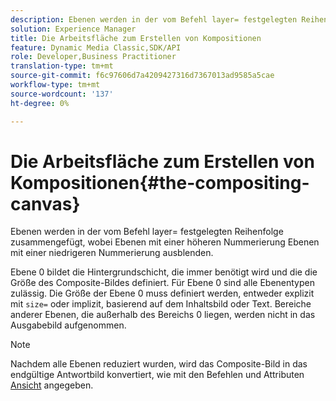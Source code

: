 ```yaml
---
description: Ebenen werden in der vom Befehl layer= festgelegten Reihenfolge zusammengefügt, wobei Ebenen mit einer höheren Nummerierung Ebenen mit einer niedrigeren Nummerierung ausblenden.
solution: Experience Manager
title: Die Arbeitsfläche zum Erstellen von Kompositionen
feature: Dynamic Media Classic,SDK/API
role: Developer,Business Practitioner
translation-type: tm+mt
source-git-commit: f6c97606d7a4209427316d7367013ad9585a5cae
workflow-type: tm+mt
source-wordcount: '137'
ht-degree: 0%

---
```



# Die Arbeitsfläche zum Erstellen von Kompositionen{#the-compositing-canvas}

Ebenen werden in der vom Befehl layer= festgelegten Reihenfolge zusammengefügt, wobei Ebenen mit einer höheren Nummerierung Ebenen mit einer niedrigeren Nummerierung ausblenden.

Ebene 0 bildet die Hintergrundschicht, die immer benötigt wird und die die Größe des Composite-Bildes definiert. Für Ebene 0 sind alle Ebenentypen zulässig. Die Größe der Ebene 0 muss definiert werden, entweder explizit mit `size=` oder implizit, basierend auf dem Inhaltsbild oder Text. Bereiche anderer Ebenen, die außerhalb des Bereichs 0 liegen, werden nicht in das Ausgabebild aufgenommen.

>[!NOTE]
>
>Nachdem alle Ebenen reduziert wurden, wird das Composite-Bild in das endgültige Antwortbild konvertiert, wie mit den Befehlen und Attributen [Ansicht](../../../../../../is-api/http-ref/image-serving-api-ref/c-http-protocol-reference/c-syntax-and-features/c-command-overview/r-view-commands-and-attributes.md#reference-8b3d637d080a47a4ba669a7f0de2ba90) angegeben.

